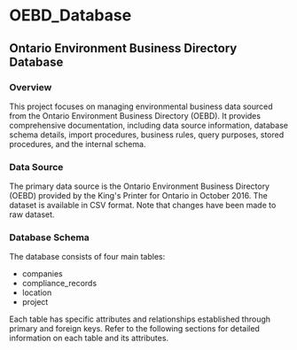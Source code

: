 # OEBD_Database
## Ontario Environment Business Directory Database 

### Overview 
This project focuses on managing environmental business data sourced from the Ontario Environment Business Directory (OEBD). It provides comprehensive documentation, including data source information, database schema details, import procedures, business rules, query purposes, stored procedures, and the internal schema.

### Data Source 
The primary data source is the Ontario Environment Business Directory (OEBD) provided by the King's Printer for Ontario in October 2016. The dataset is available in CSV format. Note that changes have been made to raw dataset. 

### Database Schema 
The database consists of four main tables:

* companies
* compliance_records
* location
* project
  
Each table has specific attributes and relationships established through primary and foreign keys. Refer to the following sections for detailed information on each table and its attributes.
